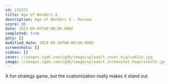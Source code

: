 ```yaml
---
id: 232571
title: Age of Wonders 4
description: Age of Wonders 4 - Review
score: 80
date: 2023-06-05T00:00:00.000Z
completed: true
goty: []
modified_date: 2024-08-16T00:00:00.000Z
screenshots: []
videos: []
cover: //images.igdb.com/igdb/image/upload/t_cover_big/co612o.jpg
image: //images.igdb.com/igdb/image/upload/t_screenshot_huge/sckn7e.jpg
---
```

A fun strategy game, but the customization really makes it stand out.